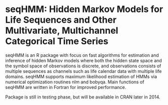 seqHMM: Hidden Markov Models for Life Sequences and Other Multivariate, Multichannel Categorical Time Series
====================================================================================================

seqHMM is an R package with focus on fast algorithms for estimation and inference of hidden 
Markov models where both the hidden state space and the symbol space of observations is discrete, 
and observations consists of multiple sequences as channels such as life calendar data with multiple 
life domains. seqHMM supports maximum likelihood estimation of HMMs via numerical 
optimization routines nlm and bobyqa. Main functions of seqHMM are written in Fortran for 
improved performance.

Package is still in testing phase, but will be available in CRAN later in 2014.